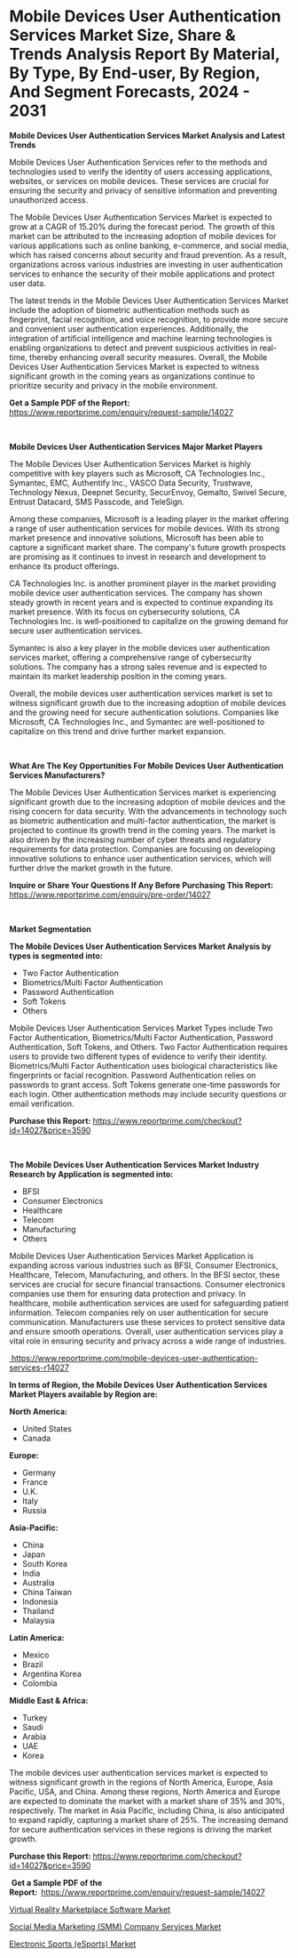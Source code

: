 <p><h1>Mobile Devices User Authentication Services Market Size, Share & Trends Analysis Report By Material, By Type, By End-user, By Region, And Segment Forecasts, 2024 - 2031</h1></p><p><strong>Mobile Devices User Authentication Services Market Analysis and Latest Trends</strong></p>
<p><p>Mobile Devices User Authentication Services refer to the methods and technologies used to verify the identity of users accessing applications, websites, or services on mobile devices. These services are crucial for ensuring the security and privacy of sensitive information and preventing unauthorized access.</p><p>The Mobile Devices User Authentication Services Market is expected to grow at a CAGR of 15.20% during the forecast period. The growth of this market can be attributed to the increasing adoption of mobile devices for various applications such as online banking, e-commerce, and social media, which has raised concerns about security and fraud prevention. As a result, organizations across various industries are investing in user authentication services to enhance the security of their mobile applications and protect user data.</p><p>The latest trends in the Mobile Devices User Authentication Services Market include the adoption of biometric authentication methods such as fingerprint, facial recognition, and voice recognition, to provide more secure and convenient user authentication experiences. Additionally, the integration of artificial intelligence and machine learning technologies is enabling organizations to detect and prevent suspicious activities in real-time, thereby enhancing overall security measures. Overall, the Mobile Devices User Authentication Services Market is expected to witness significant growth in the coming years as organizations continue to prioritize security and privacy in the mobile environment.</p></p>
<p><strong>Get a Sample PDF of the Report:&nbsp;</strong> <a href="https://www.reportprime.com/enquiry/request-sample/14027">https://www.reportprime.com/enquiry/request-sample/14027</a></p>
<p>&nbsp;</p>
<p><strong>Mobile Devices User Authentication Services Major Market Players</strong></p>
<p><p>The Mobile Devices User Authentication Services Market is highly competitive with key players such as Microsoft, CA Technologies Inc., Symantec, EMC, Authentify Inc., VASCO Data Security, Trustwave, Technology Nexus, Deepnet Security, SecurEnvoy, Gemalto, Swivel Secure, Entrust Datacard, SMS Passcode, and TeleSign. </p><p>Among these companies, Microsoft is a leading player in the market offering a range of user authentication services for mobile devices. With its strong market presence and innovative solutions, Microsoft has been able to capture a significant market share. The company's future growth prospects are promising as it continues to invest in research and development to enhance its product offerings.</p><p>CA Technologies Inc. is another prominent player in the market providing mobile device user authentication services. The company has shown steady growth in recent years and is expected to continue expanding its market presence. With its focus on cybersecurity solutions, CA Technologies Inc. is well-positioned to capitalize on the growing demand for secure user authentication services.</p><p>Symantec is also a key player in the mobile devices user authentication services market, offering a comprehensive range of cybersecurity solutions. The company has a strong sales revenue and is expected to maintain its market leadership position in the coming years.</p><p>Overall, the mobile devices user authentication services market is set to witness significant growth due to the increasing adoption of mobile devices and the growing need for secure authentication solutions. Companies like Microsoft, CA Technologies Inc., and Symantec are well-positioned to capitalize on this trend and drive further market expansion.</p></p>
<p>&nbsp;</p>
<p><strong>What Are The Key Opportunities For Mobile Devices User Authentication Services Manufacturers?</strong></p>
<p><p>The Mobile Devices User Authentication Services market is experiencing significant growth due to the increasing adoption of mobile devices and the rising concern for data security. With the advancements in technology such as biometric authentication and multi-factor authentication, the market is projected to continue its growth trend in the coming years. The market is also driven by the increasing number of cyber threats and regulatory requirements for data protection. Companies are focusing on developing innovative solutions to enhance user authentication services, which will further drive the market growth in the future.</p></p>
<p><strong>Inquire or Share Your Questions If Any Before Purchasing This Report:</strong> <a href="https://www.reportprime.com/enquiry/pre-order/14027">https://www.reportprime.com/enquiry/pre-order/14027</a></p>
<p>&nbsp;</p>
<p><strong>Market Segmentation</strong></p>
<p><strong>The Mobile Devices User Authentication Services Market Analysis by types is segmented into:</strong></p>
<p><ul><li>Two Factor Authentication</li><li>Biometrics/Multi Factor Authentication</li><li>Password Authentication</li><li>Soft Tokens</li><li>Others</li></ul></p>
<p><p>Mobile Devices User Authentication Services Market Types include Two Factor Authentication, Biometrics/Multi Factor Authentication, Password Authentication, Soft Tokens, and Others. Two Factor Authentication requires users to provide two different types of evidence to verify their identity. Biometrics/Multi Factor Authentication uses biological characteristics like fingerprints or facial recognition. Password Authentication relies on passwords to grant access. Soft Tokens generate one-time passwords for each login. Other authentication methods may include security questions or email verification.</p></p>
<p><strong>Purchase this Report:&nbsp;</strong><a href="https://www.reportprime.com/checkout?id=14027&price=3590">https://www.reportprime.com/checkout?id=14027&price=3590</a></p>
<p>&nbsp;</p>
<p><strong>The Mobile Devices User Authentication Services Market Industry Research by Application is segmented into:</strong></p>
<p><ul><li>BFSI</li><li>Consumer Electronics</li><li>Healthcare</li><li>Telecom</li><li>Manufacturing</li><li>Others</li></ul></p>
<p><p>Mobile Devices User Authentication Services Market Application is expanding across various industries such as BFSI, Consumer Electronics, Healthcare, Telecom, Manufacturing, and others. In the BFSI sector, these services are crucial for secure financial transactions. Consumer electronics companies use them for ensuring data protection and privacy. In healthcare, mobile authentication services are used for safeguarding patient information. Telecom companies rely on user authentication for secure communication. Manufacturers use these services to protect sensitive data and ensure smooth operations. Overall, user authentication services play a vital role in ensuring security and privacy across a wide range of industries.</p></p>
<p><a href="https://www.reportprime.com/mobile-devices-user-authentication-services-r14027">&nbsp;https://www.reportprime.com/mobile-devices-user-authentication-services-r14027</a></p>
<p><strong>In terms of Region, the Mobile Devices User Authentication Services Market Players available by Region are:</strong></p>
<p>
    <p> <strong> North America: </strong>
        <ul>
            <li>United States</li>
            <li>Canada</li>
        </ul>
        </p> 
    <p> <strong> Europe: </strong>
        <ul>
            <li>Germany</li>
            <li>France</li>
            <li>U.K.</li>
            <li>Italy</li>
            <li>Russia</li>
        </ul>
        </p> 
    <p> <strong> Asia-Pacific: </strong>
        <ul>
            <li>China</li>
            <li>Japan</li>
            <li>South Korea</li>
            <li>India</li>
            <li>Australia</li>
            <li>China Taiwan</li>
            <li>Indonesia</li>
            <li>Thailand</li>
            <li>Malaysia</li>
        </ul>
        </p> 
    <p> <strong> Latin America: </strong>
        <ul>
            <li>Mexico</li>
            <li>Brazil</li>
            <li>Argentina Korea</li>
            <li>Colombia</li>
        </ul>
        </p> 
    <p> <strong> Middle East & Africa: </strong>
        <ul>
            <li>Turkey</li>
            <li>Saudi</li>
            <li>Arabia</li>
            <li>UAE</li>
            <li>Korea</li>
        </ul>
    </p>
    </p>
<p><p>The mobile devices user authentication services market is expected to witness significant growth in the regions of North America, Europe, Asia Pacific, USA, and China. Among these regions, North America and Europe are expected to dominate the market with a market share of 35% and 30%, respectively. The market in Asia Pacific, including China, is also anticipated to expand rapidly, capturing a market share of 25%. The increasing demand for secure authentication services in these regions is driving the market growth.</p></p>
<p><strong>Purchase this Report: </strong><a href="https://www.reportprime.com/checkout?id=14027&price=3590">https://www.reportprime.com/checkout?id=14027&price=3590</a></p>
<p>&nbsp;<strong>Get a Sample PDF of the Report:&nbsp;&nbsp;</strong><a href="https://www.reportprime.com/enquiry/request-sample/14027">https://www.reportprime.com/enquiry/request-sample/14027</a></p>
<p><strong></strong></p>
<p><p><a href="https://view.publitas.com/reportprime-1/global-virtual-reality-marketplace-software-market-trends-insights-into-growth-opportunities-and-challenges-forecasted-from-2024-to-2031/">Virtual Reality Marketplace Software Market</a></p><p><a href="https://view.publitas.com/reportprime-1/exploring-social-media-marketing-smm-company-services-market-dynamics-global-trends-and-future-growth-prospects-2024-2031-covered-in-104-pages/">Social Media Marketing (SMM) Company Services Market</a></p><p><a href="https://view.publitas.com/reportprime-1/electronic-sports-esports-market-growth-outlook-from-2024-to-2031-and-it-is-projecting-at-4-3-cagr-with-markets-trends-analysis-by-application-regional-outlook-and-revenue/">Electronic Sports (eSports) Market</a></p></p>